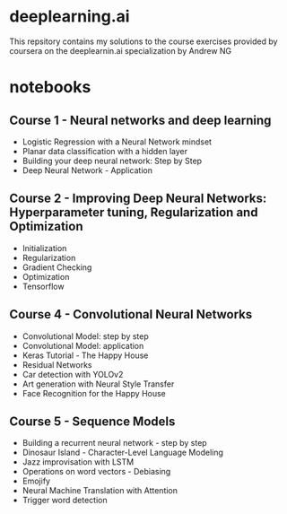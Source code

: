 # deeplearning.ai
This repsitory contains my solutions to the course exercises provided by coursera on the deeplearnin.ai specialization by Andrew NG

# notebooks

## Course 1 - Neural networks and deep learning
 - Logistic Regression with a Neural Network mindset
 - Planar data classification with a hidden layer
 - Building your deep neural network: Step by Step
 - Deep Neural Network - Application

## Course 2 - Improving Deep Neural Networks: Hyperparameter tuning, Regularization and Optimization
 - Initialization
 - Regularization
 - Gradient Checking
 - Optimization
 - Tensorflow

## Course 4 - Convolutional Neural Networks
 - Convolutional Model: step by step
 - Convolutional Model: application
 - Keras Tutorial - The Happy House
 - Residual Networks
 - Car detection with YOLOv2
 - Art generation with Neural Style Transfer
 - Face Recognition for the Happy House
 
## Course 5 - Sequence Models
 - Building a recurrent neural network - step by step
 - Dinosaur Island - Character-Level Language Modeling
 - Jazz improvisation with LSTM
 - Operations on word vectors - Debiasing
 - Emojify
 - Neural Machine Translation with Attention
 - Trigger word detection
